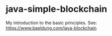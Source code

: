 # java-simple-blockchain
My introduction to the basic principles.
See: https://www.baeldung.com/java-blockchain
